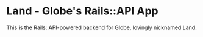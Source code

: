 # Land - Globe's Rails::API App

This is the Rails::API-powered backend for Globe, lovingly nicknamed
Land.
